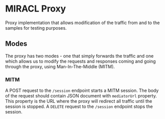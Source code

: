 # MIRACL Proxy

Proxy implementation that allows modification of the traffic from and to the
samples for testing purposes.

## Modes

The proxy has two modes - one that simply forwards the traffic and one which
allows us to modify the requests and responses coming and going through the
proxy, using Man-In-The-Middle (MITM).

### MITM

A POST request to the `/session` endpoint starts a MITM session. The body of the
request should contain JSON document with `mediatorUrl` property. This property
is the URL where the proxy will redirect all traffic until the session is
stopped. A `DELETE` request to the `/session` endpoint stops the session.
